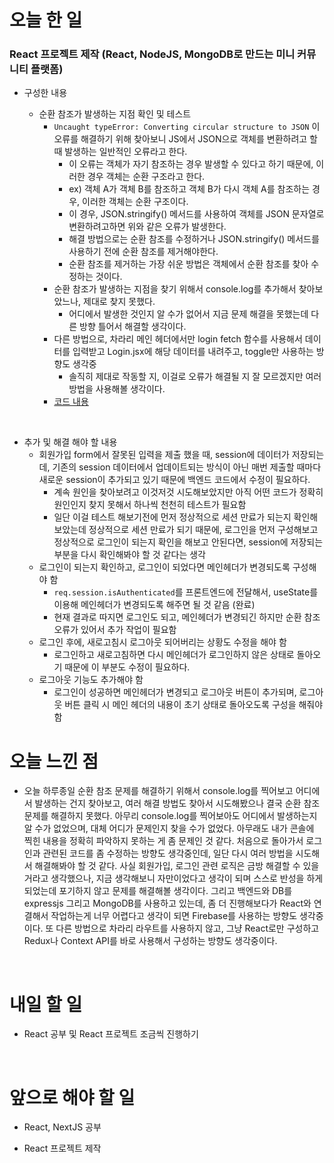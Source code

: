 # 오늘 한 일

### React 프로젝트 제작 (React, NodeJS, MongoDB로 만드는 미니 커뮤니티 플랫폼)

- 구성한 내용

  - 순환 참조가 발생하는 지점 확인 및 테스트
    - `Uncaught typeError: Converting circular structure to JSON` 이 오류를 해결하기 위해 찾아보니 JS에서 JSON으로 객체를 변환하려고 할 때 발생하는 일반적인 오류라고 한다.
      - 이 오류는 객체가 자기 참조하는 경우 발생할 수 있다고 하기 때문에, 이러한 경우 객체는 순환 구조라고 한다.
      - ex) 객체 A가 객체 B를 참조하고 객체 B가 다시 객체 A를 참조하는 경우, 이러한 객체는 순환 구조이다.
      - 이 경우, JSON.stringify() 메서드를 사용하여 객체를 JSON 문자열로 변환하려고하면 위와 같은 오류가 발생한다.
      - 해결 방법으로는 순환 참조를 수정하거나 JSON.stringify() 메서드를 사용하기 전에 순환 참조를 제거해야한다.
      - 순환 참조를 제거하는 가장 쉬운 방법은 객체에서 순환 참조를 찾아 수정하는 것이다.
    - 순환 참조가 발생하는 지점을 찾기 위해서 console.log를 추가해서 찾아보았느나, 제대로 찾지 못했다.
      - 어디에서 발생한 것인지 알 수가 없어서 지금 문제 해결을 못했는데 다른 방향 틀어서 해결할 생각이다.
    - 다른 방법으로, 차라리 메인 헤더에서만 login fetch 함수를 사용해서 데이터를 입력받고 Login.jsx에 해당 데이터를 내려주고, toggle만 사용하는 방향도 생각중
      - 솔직히 제대로 작동할 지, 이걸로 오류가 해결될 지 잘 모르겠지만 여러 방법을 사용해볼 생각이다.
    - [코드 내용](https://github.com/jeongsangtae/mini-community-platform/commit/a8cf11a13abbf96d80b32e7396f560ca52478707)

<br />

- 추가 및 해결 해야 할 내용
  - 회원가입 form에서 잘못된 입력을 제출 했을 때, session에 데이터가 저장되는데, 기존의 session 데이터에서 업데이트되는 방식이 아닌 매번 제출할 때마다 새로운 session이 추가되고 있기 때문에 백엔드 코드에서 수정이 필요하다.
    - 계속 원인을 찾아보려고 이것저것 시도해보았지만 아직 어떤 코드가 정확히 원인인지 찾지 못해서 하나씩 천천히 테스트가 필요함
    - 일단 이걸 테스트 해보기전에 먼저 정상적으로 세션 만료가 되는지 확인해보았는데 정상적으로 세션 만료가 되기 때문에, 로그인을 먼저 구성해보고 정상적으로 로그인이 되는지 확인을 해보고 안된다면, session에 저장되는 부분을 다시 확인해봐야 할 것 같다는 생각
  - 로그인이 되는지 확인하고, 로그인이 되었다면 메인헤더가 변경되도록 구성해야 함
    - `req.session.isAuthenticated`를 프론트엔드에 전달해서, useState를 이용해 메인헤더가 변경되도록 해주면 될 것 같음 (완료)
    - 현재 결과로 따지면 로그인도 되고, 메인헤더가 변경되긴 하지만 순환 참조 오류가 있어서 추가 작업이 필요함
  - 로그인 후에, 새로고침시 로그아웃 되어버리는 상황도 수정을 해야 함
    - 로그인하고 새로고침하면 다시 메인헤더가 로그인하지 않은 상태로 돌아오기 때문에 이 부분도 수정이 필요하다.
  - 로그아웃 기능도 추가해야 함
    - 로그인이 성공하면 메인헤더가 변경되고 로그아웃 버튼이 추가되며, 로그아웃 버튼 클릭 시 메인 헤더의 내용이 초기 상태로 돌아오도록 구성을 해줘야 함

# 오늘 느낀 점

- 오늘 하루종일 순환 참조 문제를 해결하기 위해서 console.log를 찍어보고 어디에서 발생하는 건지 찾아보고, 여러 해결 방법도 찾아서 시도해봤으나 결국 순환 참조 문제를 해결하지 못했다. 아무리 console.log를 찍어보아도 어디에서 발생하는지 알 수가 없었으며, 대체 어디가 문제인지 찾을 수가 없었다. 아무래도 내가 콘솔에 찍힌 내용을 정확히 파악하지 못하는 게 좀 문제인 것 같다. 처음으로 돌아가서 로그인과 관련된 코드를 좀 수정하는 방향도 생각중인데, 일단 다시 여러 방법을 시도해서 해결해봐야 할 것 같다. 사실 회원가입, 로그인 관련 로직은 금방 해결할 수 있을 거라고 생각했으나, 지금 생각해보니 자만이었다고 생각이 되며 스스로 반성을 하게 되었는데 포기하지 않고 문제를 해결해볼 생각이다. 그리고 백엔드와 DB를 expressjs 그리고 MongoDB를 사용하고 있는데, 좀 더 진행해보다가 React와 연결해서 작업하는게 너무 어렵다고 생각이 되면 Firebase를 사용하는 방향도 생각중이다. 또 다른 방법으로 차라리 라우트를 사용하지 않고, 그냥 React로만 구성하고 Redux나 Context API를 바로 사용해서 구성하는 방향도 생각중이다.

<br />

# 내일 할 일

- React 공부 및 React 프로젝트 조금씩 진행하기

<br />

# 앞으로 해야 할 일

- React, NextJS 공부

- React 프로젝트 제작
